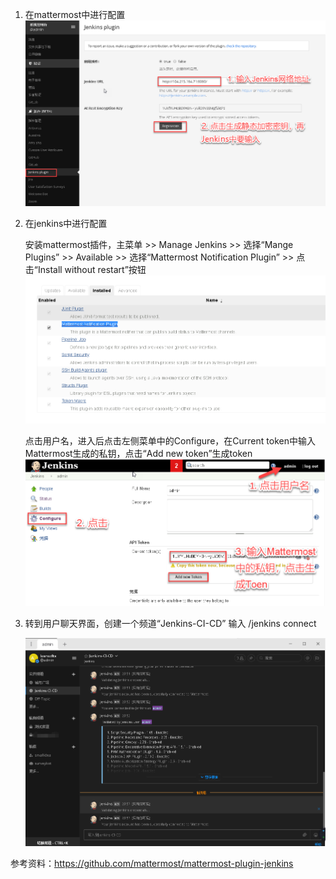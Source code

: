 
1. 在mattermost中进行配置
    ![mattermost_1](../images/mattermost_jenkins_1.png)

2. 在jenkins中进行配置

    安装mattermost插件，主菜单 >> Manage Jenkins >> 选择“Mange Plugins” >> Available >> 选择“Mattermost Notification Plugin” >> 点击“Install without restart”按钮
    ![mattermost_1](../images/mattermost_jenkins_2.png)

    点击用户名，进入后点击左侧菜单中的Configure，在Current token中输入Mattermost生成的私钥，点击“Add new token”生成token
    ![mattermost_1](../images/mattermost_jenkins_3.png)

3. 转到用户聊天界面，创建一个频道“Jenkins-CI-CD”
    输入 /jenkins connect <username> <token>

    ![mattermost_1](../images/mattermost_jenkins_4.png)

参考资料：https://github.com/mattermost/mattermost-plugin-jenkins